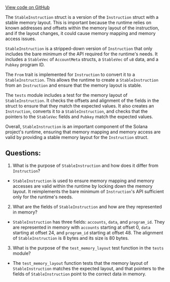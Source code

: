 [View code on GitHub](https://github.com/solana-labs/solana/blob/master/sdk/program/src/stable_layout/stable_instruction.rs)

The `StableInstruction` struct is a version of the `Instruction` struct with a stable memory layout. This is important because the runtime relies on known addresses and offsets within the memory layout of the instruction, and if the layout changes, it could cause memory mapping and memory access issues. 

`StableInstruction` is a stripped-down version of `Instruction` that only includes the bare minimum of the API required for the runtime's needs. It includes a `StableVec` of `AccountMeta` structs, a `StableVec` of `u8` data, and a `Pubkey` program ID. 

The `From` trait is implemented for `Instruction` to convert it to a `StableInstruction`. This allows the runtime to create a `StableInstruction` from an `Instruction` and ensure that the memory layout is stable. 

The `tests` module includes a test for the memory layout of `StableInstruction`. It checks the offsets and alignment of the fields in the struct to ensure that they match the expected values. It also creates an `Instruction`, converts it to a `StableInstruction`, and checks that the pointers to the `StableVec` fields and `Pubkey` match the expected values. 

Overall, `StableInstruction` is an important component of the Solana project's runtime, ensuring that memory mapping and memory access are valid by providing a stable memory layout for the `Instruction` struct.
## Questions: 
 1. What is the purpose of `StableInstruction` and how does it differ from `Instruction`?
- `StableInstruction` is used to ensure memory mapping and memory accesses are valid within the runtime by locking down the memory layout. It reimplements the bare minimum of `Instruction`'s API sufficient only for the runtime's needs.
2. What are the fields of `StableInstruction` and how are they represented in memory?
- `StableInstruction` has three fields: `accounts`, `data`, and `program_id`. They are represented in memory with `accounts` starting at offset 0, `data` starting at offset 24, and `program_id` starting at offset 48. The alignment of `StableInstruction` is 8 bytes and its size is 80 bytes.
3. What is the purpose of the `test_memory_layout` test function in the `tests` module?
- The `test_memory_layout` function tests that the memory layout of `StableInstruction` matches the expected layout, and that pointers to the fields of `StableInstruction` point to the correct data in memory.